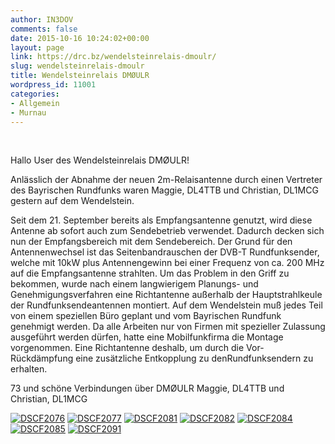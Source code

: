 ```yaml
---
author: IN3DOV
comments: false
date: 2015-10-16 10:24:02+00:00
layout: page
link: https://drc.bz/wendelsteinrelais-dmoulr/
slug: wendelsteinrelais-dmoulr
title: Wendelsteinrelais DMØULR
wordpress_id: 11001
categories:
- Allgemein
- Murnau
---
```


 


Hallo User des Wendelsteinrelais DMØULR!




Anlässlich der Abnahme der neuen 2m-Relaisantenne durch einen Vertreter des Bayrischen Rundfunks waren Maggie, DL4TTB und Christian, DL1MCG gestern auf dem Wendelstein.




Seit dem 21. September bereits als Empfangsantenne genutzt, wird diese Antenne ab sofort auch zum Sendebetrieb verwendet. Dadurch decken sich nun der Empfangsbereich mit dem Sendebereich.
Der Grund für den Antennenwechsel ist das Seitenbandrauschen der DVB-T Rundfunksender, welche mit 10kW plus Antennengewinn bei einer Frequenz von ca. 200 MHz auf die Empfangsantenne strahlten. Um das Problem in den Griff zu bekommen, wurde nach einem langwierigem Planungs- und Genehmigungsverfahren eine Richtantenne außerhalb der Hauptstrahlkeule der Rundfunksendeantennen montiert. Auf dem Wendelstein muß jedes Teil von einem speziellen Büro geplant und vom Bayrischen Rundfunk genehmigt werden. Da alle Arbeiten nur von Firmen mit spezieller Zulassung ausgeführt werden dürfen, hatte eine Mobilfunkfirma die Montage vorgenommen. Eine Richtantenne deshalb, um durch die Vor- Rückdämpfung eine zusätzliche Entkopplung zu denRundfunksendern zu erhalten.


73 und schöne Verbindungen über DMØULR
Maggie, DL4TTB und Christian, DL1MCG

[![DSCF2076](https://drc.bz/wp-content/uploads/2015/10/DSCF2076-768x1024.jpg)](https://drc.bz/wp-content/uploads/2015/10/DSCF2076.jpg) [![DSCF2077](https://drc.bz/wp-content/uploads/2015/10/DSCF2077-1024x768.jpg)](https://drc.bz/wp-content/uploads/2015/10/DSCF2077.jpg) [![DSCF2081](https://drc.bz/wp-content/uploads/2015/10/DSCF2081-768x1024.jpg)](https://drc.bz/wp-content/uploads/2015/10/DSCF2081.jpg) [![DSCF2082](https://drc.bz/wp-content/uploads/2015/10/DSCF2082-768x1024.jpg)](https://drc.bz/wp-content/uploads/2015/10/DSCF2082.jpg) [![DSCF2084](https://drc.bz/wp-content/uploads/2015/10/DSCF2084-1024x768.jpg)](https://drc.bz/wp-content/uploads/2015/10/DSCF2084.jpg) [![DSCF2085](https://drc.bz/wp-content/uploads/2015/10/DSCF2085-1024x768.jpg)](https://drc.bz/wp-content/uploads/2015/10/DSCF2085.jpg) [![DSCF2091](https://drc.bz/wp-content/uploads/2015/10/DSCF2091-768x1024.jpg)](https://drc.bz/wp-content/uploads/2015/10/DSCF2091.jpg)


